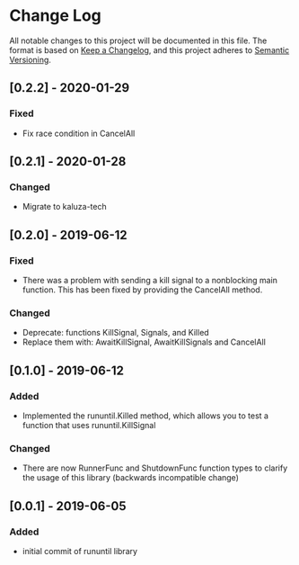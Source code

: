 # Change Log

All notable changes to this project will be documented in this file. The format is based on [Keep a Changelog](https://keepachangelog.com/en/1.0.0/), and this project adheres to [Semantic Versioning](https://semver.org/spec/v2.0.0.html).

## [0.2.2] - 2020-01-29

### Fixed

- Fix race condition in CancelAll

## [0.2.1] - 2020-01-28

### Changed

- Migrate to kaluza-tech

## [0.2.0] - 2019-06-12

### Fixed

- There was a problem with sending a kill signal to a nonblocking main function. This has been fixed by providing the CancelAll method.

### Changed

- Deprecate: functions KillSignal, Signals, and Killed
- Replace them with: AwaitKillSignal, AwaitKillSignals and CancelAll

## [0.1.0] - 2019-06-12

### Added

- Implemented the rununtil.Killed method, which allows you to test a function that uses rununtil.KillSignal

### Changed

- There are now RunnerFunc and ShutdownFunc function types to clarify the usage of this library (backwards incompatible change)

## [0.0.1] - 2019-06-05

### Added

- initial commit of rununtil library

